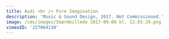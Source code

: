 ```yaml
---
title: Audi <br /> Pure Imagination
description: 'Music & Sound Design, 2017. Not Commissioned.'
image: /cms/images/Skærmbillede 2017-09-08 kl. 12.03.29.png
vimeoID: '227064130'
---
```

















